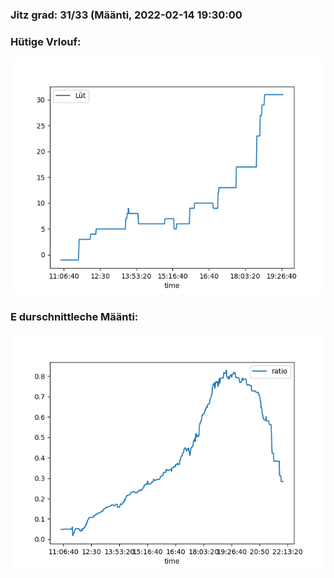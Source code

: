 ### Jitz grad: 31/33 (Määnti, 2022-02-14 19:30:00

### Hütige Vrlouf:
![Graph](Today.png)

### E durschnittleche Määnti:
![Graph](Määnti.png)